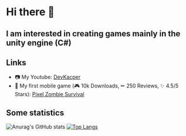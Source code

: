 # Hi there 👋

## I am interested in creating games mainly in the unity engine (C#)

## Links
- 📷 My Youtube: [DevKacper](https://www.youtube.com/c/DevKacper)
- 📱 My first mobile game (🎮 10k Downloads, ✏ 250 Reviews, ✨ 4.5/5 Stars): [Pixel Zombie Survival](https://play.google.com/store/apps/details?id=com.KDApps.PixelZombieSurvival)

## Some statistics
![Anurag's GitHub stats](https://github-readme-stats.vercel.app/api?username=KacperGra&show_icons=true&theme=dark&count_private=true)
[![Top Langs](https://github-readme-stats.vercel.app/api/top-langs/?username=KacperGra&layout=compact&hide=CMake,Makefile,ShaderLab)](https://github.com/anuraghazra/github-readme-stats)
